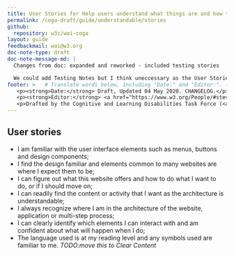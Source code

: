 ```yaml
---
title: User Stories for Help users understand what things are and how to use them
permalink: /coga-draft/guide/understandable/stories
github:
  repository: w3c/wai-coga
layout: guide
feedbackmail: wai@w3.org
doc-note-type: draft
doc-note-message-md: |
  Changes from doc: expanded and reworked - included testing stories

  We could add Testing Notes but I think uneccessary as the User Stories should make useful tests clear
footer: >   # Translate words below, including "Date:" and "Editor:". (Do not update the date.)
   <p><strong>Date:</strong> Draft, Updated 04 May 2020. CHANGELOG.</p>
   <p><strong>Editor:</strong> <a href="https://www.w3.org/People/#stevelee">Steve Lee</a>.</p>
   <p>Drafted by the Cognitive and Learning Disabilities Task Force (<a href="https://www.w3.org/WAI/GL/task-forces/coga/">CoGa TF</a>) for the Accessible Platform Architecture Working Group (<a href="https://www.w3.org/WAI/GL/">APA</a>) and Accessibility Guidelines Working Group (<a href="https://www.w3.org/WAI/APA/">AGWG</a>) with support from the <abbr title="European Commission">EC</abbr> <a href="https://www.w3.org/WAI/about/projects/easy-reading/">Easy Reading project</a>.</p>
---
```


## User stories

- I am familiar with the user interface elements such as menus, buttons and design components;
- I find the design familiar and elements common to many websites are where I expect them to be;
- I can figure out what this website offers and how to do what I want to do, or if I should move on;
- I can readily find the content or activity that I want as the architecture is understandable;
- I always recognize where I am in the architecture of the website, application or multi-step process;
- I can clearly identify which elements I can interact with and am confident about what will happen when I do;
- The language used is at my reading level and any symbols used are familiar to me. _TODO:move this to Clear Content_
